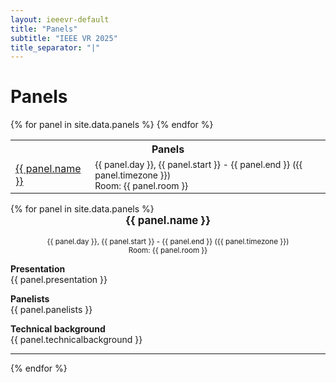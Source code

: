 ```yaml
---
layout: ieeevr-default
title: "Panels"
subtitle: "IEEE VR 2025"
title_separator: "|"
---
```


<h1>Panels</h1>
<div>
	<table class="styled-table">
		<tr>
			<th colspan="3">Panels</th>
		</tr>
		{% for panel in site.data.panels %}
		<tr>
			<td><a href="#{{ panel.id }}">{{ panel.name }}</a></td>
			<td style="font-size: 0.875em;">{{ panel.day }}, {{ panel.start }} - {{ panel.end }} ({{ panel.timezone }})<br>Room: {{ panel.room }}</td>
		</tr>
		{% endfor %}
	</table>
</div>
{% for panel in site.data.panels %}
<br />
<div id="{{ panel.id }}">
    <center><strong><big>{{ panel.name }}</big></strong></center>
    <br />
    <center><small>{{ panel.day }}, {{ panel.start }} - {{ panel.end }} ({{ panel.timezone }})<br>Room: {{ panel.room }}</small></center>
    <p>
        <strong>Presentation</strong><br />
        {{ panel.presentation }}
    </p>
    <p>
        <strong>Panelists</strong><br />
        {{ panel.panelists }}
    </p>
	<p>
        <strong>Technical background</strong><br />
        {{ panel.technicalbackground }}
    </p>
    <hr>
</div>
{% endfor %}
